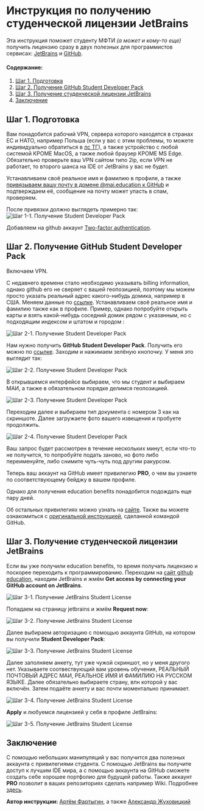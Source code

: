 # Инструкция по получению студенческой лицензии JetBrains

Эта инструкция поможет студенту МФТИ _(а может и кому-то еще)_
получить лицензию сразу в двух полезных для программистов сервисах:
[JetBrains](https://jetbrains.com) и [GitHub](https://github.com).

#### Содержание:

1. [Шаг 1. Подготовка](#step-1)
2. [Шаг 2. Получение GitHub Student Developer Pack](#step-2)
3. [Шаг 3. Получение студенческой лицензии JetBrains](#step-3)
4. [Заключение](#conclusion)


## Шаг 1. Подготовка <a name="step-1"></a>
Вам понадобится рабочий VPN, сервера которого находятся в странах ЕС и НАТО, например Польша (если у вас с этим проблемы, то можете индивидуально обратиться в [лс ТГ](https://t.me/zixrend)), а также устройство с любой системой КРОМЕ MacOS, а также любой браузер КРОМЕ MS Edge.
Обязательно проверьте ваш VPN сайтом типо 2ip, если VPN не работает, то второго шанса на IDE от JetBrains у вас не будет.

Устанавливаем своё реальное имя и фамилию в профиле, а также
[привязываем вашу почту в домене @mai.education к GitHub](https://github.com/settings/emails) и подтверждаем её, сообщение на почту может упасть в спам, проверяем.

После привязки должно выглядеть примерно так:
![Шаг 1-1. Получение Student Developer Pack](img/Step1-1.png)

Добавляем на github аккаунт [Two-factor authentication](https://github.com/settings/security).

## Шаг 2. Получение GitHub Student Developer Pack <a name="step-2"></a>
Включаем VPN.

С недавнего времени стало необходимо указывать billing information, однако github его не сверяет с вашей геопозицией, поэтому мы можем просто указать реальный адрес какого-нибудь домика, например в США.
Меняем данные по [ссылке](https://github.com/settings/billing/payment_information). Устанавливаем своё реальное имя и фамилию также как в профиле. Пример, однако попробуйте открыть карты и взять какой-нибудь соседний домик рядом с указанным, но с подходящим индексом и штатом и городом :

![Шаг 2-1. Получение Student Developer Pack](img/Step2-1.png)


Нам нужно получить **GitHub Student Developer Pack**.
Получить его можно по [ссылке](https://github.com/settings/education/benefits). Заходим и нажимаем зелёную кнопочку.
У меня это выглядит так:

![Шаг 2-2. Получение Student Developer Pack](img/Step2-2.png)

В открывшемся интерфейсе выбираем, что мы студент и выбираем МАИ, а также в обязательном порядке делимся геопозицией.

![Шаг 2-3. Получение Student Developer Pack](img/Step2-3.png)

Переходим далее и выбираем тип документа с номером 3 как на скриншоте. Далее загружаете фото вашего извещения и пробуете продолжить.

![Шаг 2-4. Получение Student Developer Pack](img/Step2-4.png)

Ваш запрос будет рассмотрен в течение нескольких минут, если что-то не получится, то попробуйте подать заново, но
фото либо переименуйте, либо снимите чуть-чуть под другим ракурсом.

Теперь ваш аккаунт на GitHub имеет привилегию **PRO**,
о чем вы узнаете по соответствующему бейджу в вашем профиле.

Однако для получения education benefits понадобится подождать еще пару дней.

Об остальных привилегиях можно узнать на [сайте](https://education.github.com/pack#offers).
Также вы можете ознакомиться с [оригинальной инструкцией](https://docs.github.com/en/education/explore-the-benefits-of-teaching-and-learning-with-github-education/use-github-for-your-schoolwork/apply-for-a-student-developer-pack),
сделанной командой GitHub.


## Шаг 3. Получение студенческой лицензии JetBrains <a name="step-3"></a>

Если вы уже получили education benefits, то время получать лицензию и поскорее переходить к программированию.
Переходим на [сайт github education](https://education.github.com/pack#offers), находим JetBrains и жмём **Get access by connecting your GitHub account on JetBrains**.

![Шаг 3-1. Получение JetBrains Student License](img/Step3-1.png)


Попадаем на страницу jetbrains и жмём **Request now**:

![Шаг 3-2. Получение JetBrains Student License](img/Step3-2.png)

Далее выбираем авторизацию с помощью аккаунта GitHub, на котором вы получили
**Student Developer Pack**:

![Шаг 3-3. Получение JetBrains Student License](img/Step3-3.jpeg)

Далее заполняем анкету, тут уже чужой скриншот, но у меня другого нет. Указываете соотвествующий вам уровень обучения, РЕАЛЬНЫЙ ПОЧТОВЫЙ АДРЕС МАИ, РЕАЛЬНОЕ ИМЯ И ФАМИЛИЮ НА РУССКОМ ЯЗЫКЕ. Далее обязательно выбираете страну, впн которой у вас включён. Затем подаёте анкету и вас почти моментально принимает.

![Шаг 3-4. Получение JetBrains Student License](img/Step3-4.jpeg)

**Apply** и любуемся лицензией у себя в профиле JetBrains:

![Шаг 3-5. Получение JetBrains Student License](img/Step3-5.jpeg)


## Заключение <a name="conclusion"></a>

С помощью небольших манипуляций у вас получится два полезных аккаунта
с привилегиями студента. С помощью JetBrains вы получите доступ к лучшим
IDE мира, а с помощью аккаунта на GitHub сможете создать себе хорошее
портфолио для будущей работы. Также аккаунт **PRO** позволит в ваших
репозиториях сделать например Wiki. Подробнее [здесь](https://docs.github.com/en/get-started/learning-about-github/githubs-products#github-pro).


**Автор инструкции:** [Артём Фартыгин](https://github.com/temikfart), а также [Александр Жуховицкий](https://github.com/ZixMai)
